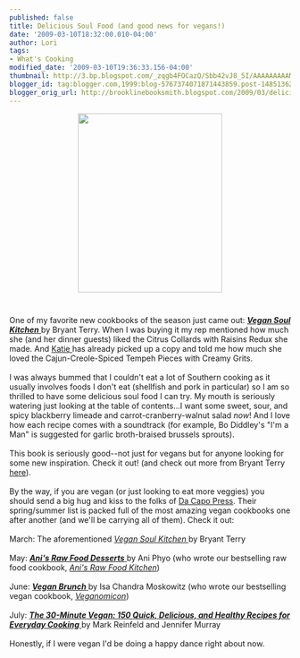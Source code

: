 ```yaml
---
published: false
title: Delicious Soul Food (and good news for vegans!)
date: '2009-03-10T18:32:00.010-04:00'
author: Lori
tags:
- What's Cooking
modified_date: '2009-03-10T19:36:33.156-04:00'
thumbnail: http://3.bp.blogspot.com/_zqgb4FOCazQ/Sbb42vJ8_5I/AAAAAAAAAMM/jmP-2X5iYh4/s72-c/vegan+soul.jpg
blogger_id: tag:blogger.com,1999:blog-5767374071871443859.post-148513628968171399
blogger_orig_url: http://brooklinebooksmith.blogspot.com/2009/03/delicious-soul-food-and-good-news-for.html
---
```


<a href="http://3.bp.blogspot.com/_zqgb4FOCazQ/Sbb42vJ8_5I/AAAAAAAAAMM/jmP-2X5iYh4/s1600-h/vegan+soul.jpg"><img id="BLOGGER_PHOTO_ID_5311706429784915858" style="DISPLAY: block; MARGIN: 0px auto 10px; WIDTH: 258px; CURSOR: hand; HEIGHT: 320px; TEXT-ALIGN: center" alt="" src="http://3.bp.blogspot.com/_zqgb4FOCazQ/Sbb42vJ8_5I/AAAAAAAAAMM/jmP-2X5iYh4/s320/vegan+soul.jpg" border="0" /></a><br /><div>One of my favorite new cookbooks of the season just came out: <a href="http://brookline.booksense.com/NASApp/store/Product?s=showproduct&amp;isbn=9780738212289"><strong><em>Vegan Soul Kitchen</em></strong> </a>by Bryant Terry. When I was buying it my rep mentioned how much she (and her dinner guests) liked the Citrus Collards with Raisins Redux she made. And <a href="http://brooklinebooksmith.blogspot.com/2009/01/staff-picks-katie.html">Katie </a>has already picked up a copy and told me how much she loved the Cajun-Creole-Spiced Tempeh Pieces with Creamy Grits. </div><br /><div>I was always bummed that I couldn't eat a lot of Southern cooking as it usually involves foods I don't eat (shellfish and pork in particular) so I am so thrilled to have some delicious soul food I can try. My mouth is seriously watering just looking at the table of contents...I want some sweet, sour, and spicy blackberry limeade and carrot-cranberry-walnut salad <em>now</em>! And I love how each recipe comes with a soundtrack (for example, Bo Diddley's "I'm a Man" is suggested for garlic broth-braised brussels sprouts). </div><br /><div>This book is seriously good--not just for vegans but for anyone looking for some new inspiration. Check it out! (and check out more from Bryant Terry <a href="http://www.bryant-terry.com/">here</a>).</div><br /><div>By the way, if you are vegan (or just looking to eat more veggies) you should send a big hug and kiss to the folks of <a href="http://www.perseusbooksgroup.com/dacapo/">Da Capo Press</a>. Their spring/summer list is packed full of the most amazing vegan cookbooks one after another (and we'll be carrying all of them). Check it out:</div><br /><div>March: The aforementioned <a href="http://brookline.booksense.com/NASApp/store/Product?s=showproduct&amp;isbn=9780738212289"><em>Vegan Soul Kitchen</em> </a>by Bryant Terry</div><br /><div>May: <a href="http://brookline.booksense.com/NASApp/store/Product?s=showproduct&amp;isbn=9780738213064"><strong><em>Ani's Raw Food Desserts</em></strong> </a>by Ani Phyo (who wrote our bestselling raw food cookbook, <em><a href="http://brookline.booksense.com/NASApp/store/Product?s=showproduct&amp;isbn=9781600940002">Ani's Raw Food Kitchen</a></em>)</div><br /><div>June: <a href="http://brookline.booksense.com/NASApp/store/Product?s=showproduct&amp;isbn=9780738212722"><strong><em>Vegan Brunch</em></strong> </a>by Isa Chandra Moskowitz (who wrote our bestselling vegan cookbook, <em><a href="http://brookline.booksense.com/NASApp/store/Product?s=showproduct&amp;isbn=9781569242643">Veganomicon</a></em>)</div><br /><div>July: <a href="http://brookline.booksense.com/NASApp/store/Product?s=showproduct&amp;isbn=9780738213279"><strong><em>The 30-Minute Vegan: 150 Quick, Delicious, and Healthy Recipes for Everyday Cooking</em></strong> </a>by Mark Reinfeld and Jennifer Murray</div><br /><div>Honestly, if I were vegan I'd be doing a happy dance right about now. </div>